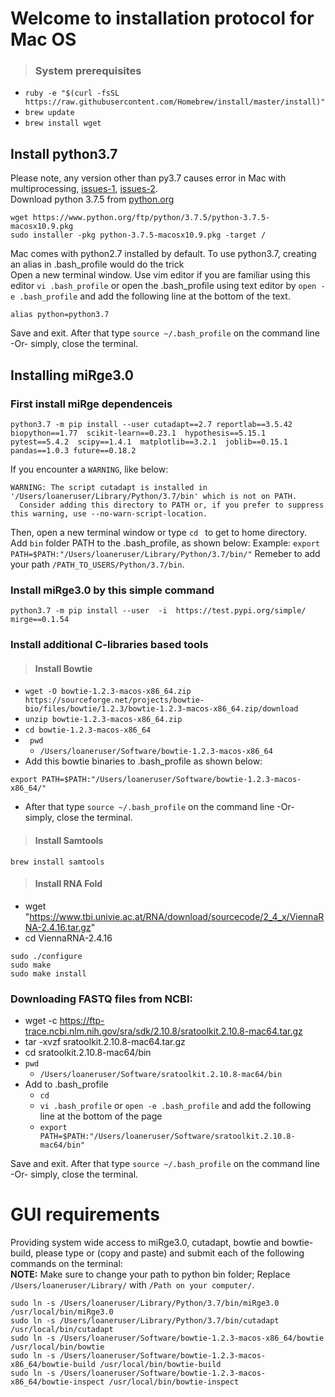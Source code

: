 # Welcome to installation protocol for Mac OS

> ### **System prerequisites** 
- `ruby -e "$(curl -fsSL https://raw.githubusercontent.com/Homebrew/install/master/install)"`
- `brew update`
- `brew install wget`

## Install python3.7
Please note, any version other than py3.7 causes error in Mac with multiprocessing, [issues-1](https://github.com/darkskyapp/forecast-ruby/issues/13), [issues-2](https://stackoverflow.com/questions/50168647/multiprocessing-causes-python-to-crash-and-gives-an-error-may-have-been-in-progr).<br/>
Download python 3.7.5 from [python.org](https://www.python.org/downloads/release/python-375/)
```
wget https://www.python.org/ftp/python/3.7.5/python-3.7.5-macosx10.9.pkg
sudo installer -pkg python-3.7.5-macosx10.9.pkg -target /
```

Mac comes with python2.7 installed by default. To use python3.7, creating an alias in .bash_profile would do the trick<br/>
Open a new terminal window. Use vim editor if you are familiar using this editor `vi .bash_profile` or open the .bash_profile using text editor by `open -e .bash_profile` and add the following line at the bottom of the text.

`alias python=python3.7`

Save and exit. After that type `source ~/.bash_profile` on the command line -Or- simply, close the terminal. 

## Installing miRge3.0

### First install miRge dependenceis 

```
python3.7 -m pip install --user cutadapt==2.7 reportlab==3.5.42 biopython==1.77  scikit-learn==0.23.1  hypothesis==5.15.1 pytest==5.4.2  scipy==1.4.1  matplotlib==3.2.1  joblib==0.15.1  pandas==1.0.3 future==0.18.2
```

If you encounter a `WARNING`, like below:
```
WARNING: The script cutadapt is installed in '/Users/loaneruser/Library/Python/3.7/bin' which is not on PATH.
  Consider adding this directory to PATH or, if you prefer to suppress this warning, use --no-warn-script-location.
```

Then, open a new terminal window or type `cd ` to get to home directory. Add `bin` folder PATH to the .bash_profile, as shown below:
Example: ``` export PATH=$PATH:"/Users/loaneruser/Library/Python/3.7/bin/" ```
Remeber to add your path `/PATH_TO_USERS/Python/3.7/bin`. 

### Install miRge3.0 by this simple command
```
python3.7 -m pip install --user  -i  https://test.pypi.org/simple/  mirge==0.1.54
```

### Install additional C-libraries based tools 

> #### **Install Bowtie** 

- `wget -O bowtie-1.2.3-macos-x86_64.zip  https://sourceforge.net/projects/bowtie-bio/files/bowtie/1.2.3/bowtie-1.2.3-macos-x86_64.zip/download `
- `unzip bowtie-1.2.3-macos-x86_64.zip`
- `cd bowtie-1.2.3-macos-x86_64 `
- ` pwd` 
  + `/Users/loaneruser/Software/bowtie-1.2.3-macos-x86_64`
- Add this bowtie binaries to .bash_profile as shown below:
```
export PATH=$PATH:"/Users/loaneruser/Software/bowtie-1.2.3-macos-x86_64/"
```
- After that type `source ~/.bash_profile` on the command line -Or- simply, close the terminal. 

> #### **Install Samtools**

`brew install samtools`

> #### **Install RNA Fold**

- wget "https://www.tbi.univie.ac.at/RNA/download/sourcecode/2_4_x/ViennaRNA-2.4.16.tar.gz"
- cd ViennaRNA-2.4.16
```
sudo ./configure 
sudo make 
sudo make install
```

### Downloading FASTQ files from NCBI:
- wget -c https://ftp-trace.ncbi.nlm.nih.gov/sra/sdk/2.10.8/sratoolkit.2.10.8-mac64.tar.gz
- tar -xvzf sratoolkit.2.10.8-mac64.tar.gz 
- cd sratoolkit.2.10.8-mac64/bin
- `pwd`
  + `/Users/loaneruser/Software/sratoolkit.2.10.8-mac64/bin`
- Add to .bash_profile 
  + `cd `
  + `vi .bash_profile` or `open -e .bash_profile` and add the following line at the bottom of the page
  + `export PATH=$PATH:"/Users/loaneruser/Software/sratoolkit.2.10.8-mac64/bin"`

Save and exit. After that type `source ~/.bash_profile` on the command line -Or- simply, close the terminal. 


# GUI requirements

Providing system wide access to miRge3.0, cutadapt, bowtie and bowtie-build, please type or (copy and paste) and submit each of the following commands on the terminal:<br/>
**NOTE:** Make sure to change your path to python bin folder; Replace `/Users/loaneruser/Library/` with `/Path on your computer/`. 
```
sudo ln -s /Users/loaneruser/Library/Python/3.7/bin/miRge3.0 /usr/local/bin/miRge3.0
sudo ln -s /Users/loaneruser/Library/Python/3.7/bin/cutadapt /usr/local/bin/cutadapt
sudo ln -s /Users/loaneruser/Software/bowtie-1.2.3-macos-x86_64/bowtie /usr/local/bin/bowtie
sudo ln -s /Users/loaneruser/Software/bowtie-1.2.3-macos-x86_64/bowtie-build /usr/local/bin/bowtie-build
sudo ln -s /Users/loaneruser/Software/bowtie-1.2.3-macos-x86_64/bowtie-inspect /usr/local/bin/bowtie-inspect
```

